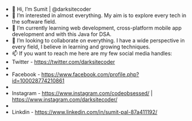 - 👋 Hi, I’m Sumit | @darksitecoder
- 👀 I’m interested in almost everything. My aim is to explore every tech in the software field.
- 🌱 I’m currently learning web development, cross-platform mobile app development and with this Java for DSA.
- 💞️ I’m looking to collaborate on everything. I have a wide perspective in every field, I believe in learning and growing techniques.
- 📫 If you want to reach me here are my few social media handles:
- Twitter - https://twitter.com/darksitecoder
- 
- Facebook - https://www.facebook.com/profile.php?id=100028774210861
- 
- Instagram - https://www.instagram.com/codeobsessed/     |     https://www.instagram.com/darksitecoder/
- 
- Linkdin - https://www.linkedin.com/in/sumit-pal-87a411192/






<!---
darksitecoder/darksitecoder is a ✨ special ✨ repository because its `README.md` (this file) appears on your GitHub profile.
You can click the Preview link to take a look at your changes.
--->
